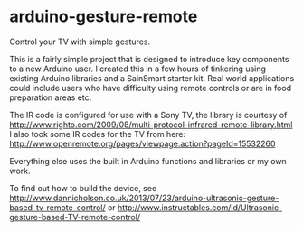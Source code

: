arduino-gesture-remote
======================

Control your TV with simple gestures.

This is a fairly simple project that is designed to introduce key components to a new Arduino user. I created this in a few hours of tinkering using existing Arduino libraries and a SainSmart starter kit. Real world applications could include users who have difficulty using remote controls or are in food preparation areas etc.

The IR code is configured for use with a Sony TV, the library is courtesy of http://www.righto.com/2009/08/multi-protocol-infrared-remote-library.html
I also took some IR codes for the TV from here: http://www.openremote.org/pages/viewpage.action?pageId=15532260

Everything else uses the built in Arduino functions and libraries or my own work.

To find out how to build the device, see http://www.dannicholson.co.uk/2013/07/23/arduino-ultrasonic-gesture-based-tv-remote-control/ or http://www.instructables.com/id/Ultrasonic-gesture-based-TV-remote-control/
